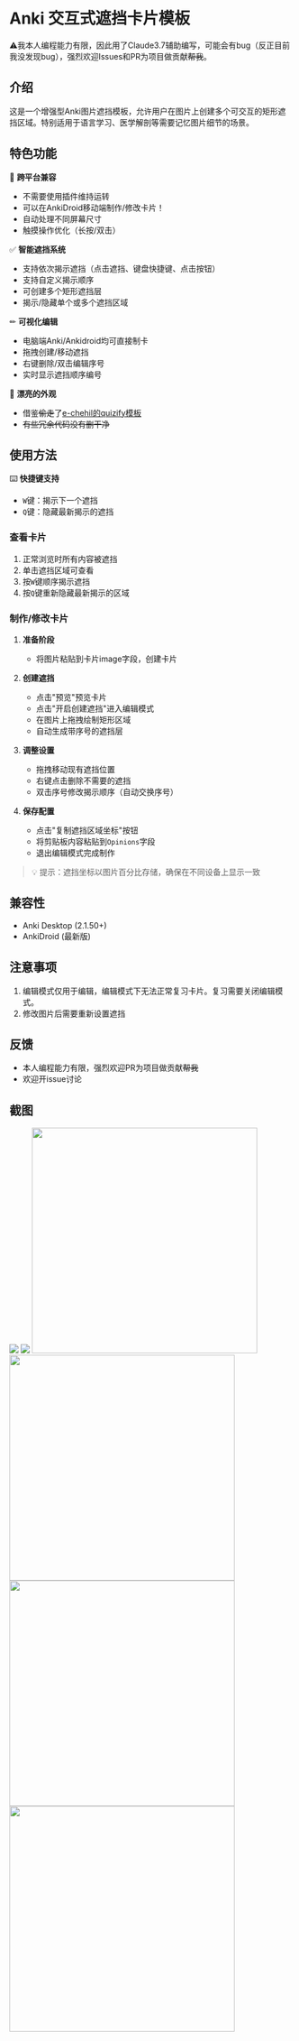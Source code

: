# Anki 交互式遮挡卡片模板
⚠️我本人编程能力有限，因此用了Claude3.7辅助编写，可能会有bug（反正目前我没发现bug），强烈欢迎Issues和PR为项目做贡献~~帮我~~。
## 介绍
这是一个增强型Anki图片遮挡模板，允许用户在图片上创建多个可交互的矩形遮挡区域。特别适用于语言学习、医学解剖等需要记忆图片细节的场景。

## 特色功能
📱 **跨平台兼容**  
- 不需要使用插件维持运转
- 可以在AnkiDroid移动端制作/修改卡片！
- 自动处理不同屏幕尺寸  
- 触摸操作优化（长按/双击）

✅ **智能遮挡系统**  
- 支持依次揭示遮挡（点击遮挡、键盘快捷键、点击按钮）
- 支持自定义揭示顺序
- 可创建多个矩形遮挡层
- 揭示/隐藏单个或多个遮挡区域

✏ **可视化编辑**  
- 电脑端Anki/Ankidroid均可直接制卡
- 拖拽创建/移动遮挡
- 右键删除/双击编辑序号
- 实时显示遮挡顺序编号

🎨 **漂亮的外观**  
- 借鉴~~偷走~~了[e-chehil的quizify模板](https://github.com/e-chehil/anki-quizify)
- ~~有些冗余代码没有删干净~~

## 使用方法
⌨️ **快捷键支持**  
- `W`键：揭示下一个遮挡  
- `Q`键：隐藏最新揭示的遮挡  


### 查看卡片
1. 正常浏览时所有内容被遮挡
2. 单击遮挡区域可查看
3. 按`W`键顺序揭示遮挡
4. 按`Q`键重新隐藏最新揭示的区域

### 制作/修改卡片
1. **准备阶段**  
   - 将图片粘贴到卡片image字段，创建卡片

2. **创建遮挡**  
   - 点击"预览"预览卡片
   - 点击"开启创建遮挡"进入编辑模式  
   - 在图片上拖拽绘制矩形区域  
   - 自动生成带序号的遮挡层  

3. **调整设置**  
   - 拖拽移动现有遮挡位置  
   - 右键点击删除不需要的遮挡  
   - 双击序号修改揭示顺序（自动交换序号）  

4. **保存配置**  
   - 点击"复制遮挡区域坐标"按钮  
   - 将剪贴板内容粘贴到`Opinions`字段  
   - 退出编辑模式完成制作  

> 💡 提示：遮挡坐标以图片百分比存储，确保在不同设备上显示一致

## 兼容性
- Anki Desktop (2.1.50+)  
- AnkiDroid (最新版)

## 注意事项
1. 编辑模式仅用于编辑，编辑模式下无法正常复习卡片。复习需要关闭编辑模式。
2. 修改图片后需要重新设置遮挡

## 反馈
- 本人编程能力有限，强烈欢迎PR为项目做贡献~~帮我~~
- 欢迎开issue讨论

## 截图
<img src="https://github.com/user-attachments/assets/ad92706a-a09c-4d5c-bbb5-127b793af87b"/>
<img src="https://github.com/user-attachments/assets/5c47f48a-2a84-41b9-ace2-c678c8f70e5b"/>
<img src="https://github.com/user-attachments/assets/adc6c5e5-03ce-4ec0-b199-c2015918703b" width="400px" />
<img src="https://github.com/user-attachments/assets/eca604c4-9159-45cb-86bd-5c94e4d2c809" width="400px" />
<img src="https://github.com/user-attachments/assets/953755f6-a208-4b61-b4e6-107c64935542" width="400px" />
<img src="https://github.com/user-attachments/assets/1c26fec2-3bad-4d6a-b36f-d101f63b4a7e" width="400px" />
